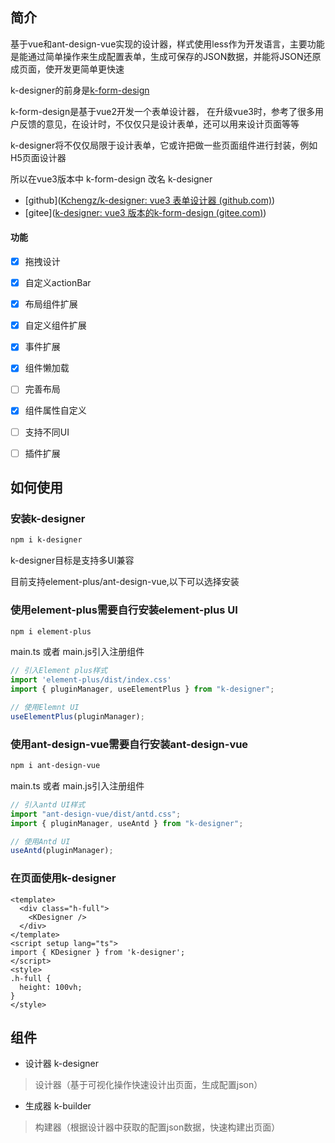 ## 简介
基于vue和ant-design-vue实现的设计器，样式使用less作为开发语言，主要功能是能通过简单操作来生成配置表单，生成可保存的JSON数据，并能将JSON还原成页面，使开发更简单更快速

k-designer的前身是[k-form-design](https://gitee.com/kcz66/k-form-design)

k-form-design是基于vue2开发一个表单设计器，
在升级vue3时，参考了很多用户反馈的意见，在设计时，不仅仅只是设计表单，还可以用来设计页面等等

k-designer将不仅仅局限于设计表单，它或许把做一些页面组件进行封装，例如H5页面设计器

所以在vue3版本中 k-form-design 改名 k-designer

- [github]([Kchengz/k-designer: vue3 表单设计器 (github.com)](https://github.com/Kchengz/k-designer))
- [gitee]([k-designer: vue3 版本的k-form-design (gitee.com)](https://gitee.com/kcz66/k-designer))

#### 功能

- [x] 拖拽设计
- [x] 自定义actionBar
- [x] 布局组件扩展
- [x] 自定义组件扩展
- [x] 事件扩展
- [x] 组件懒加载
- [ ] 完善布局
- [x] 组件属性自定义
- [ ] 支持不同UI
- [ ] 插件扩展





## 如何使用
### 安装k-designer

```bash
npm i k-designer
```



k-designer目标是支持多UI兼容

目前支持element-plus/ant-design-vue,以下可以选择安装

### 使用element-plus需要自行安装element-plus UI

```bash
npm i element-plus
```
main.ts 或者 main.js引入注册组件
```javascript
// 引入Element plus样式
import 'element-plus/dist/index.css'
import { pluginManager, useElementPlus } from "k-designer";

// 使用Elemnt UI
useElementPlus(pluginManager);
```

### 使用ant-design-vue需要自行安装ant-design-vue

```bash
npm i ant-design-vue
```
main.ts 或者 main.js引入注册组件
```javascript
// 引入antd UI样式
import "ant-design-vue/dist/antd.css";
import { pluginManager, useAntd } from "k-designer";

// 使用Antd UI
useAntd(pluginManager);
```



### 在页面使用k-designer

```vue
<template>
  <div class="h-full">
    <KDesigner />
  </div>
</template>
<script setup lang="ts">
import { KDesigner } from 'k-designer';
</script>
<style>
.h-full {
  height: 100vh;
}
</style>
```



## 组件

- 设计器  k-designer

> 设计器（基于可视化操作快速设计出页面，生成配置json）

- 生成器 k-builder

> 构建器（根据设计器中获取的配置json数据，快速构建出页面）


